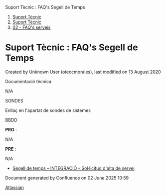 Suport Tècnic : FAQ's Segell de Temps  

1.  [Suport Tècnic](index.md)
2.  [Suport Tècnic](13893782.md)
3.  [02 - FAQ's serveis](26313393.md)

Suport Tècnic : FAQ's Segell de Temps
=====================================

Created by Unknown User (oteccmorales), last modified on 13 August 2020

Documentació tècnica

N/A

  

  

  

  

SONDES

Enllaç en l'apartat de sondes de sistemes

BBDD

**PRO** :

N/A

**PRE** :

N/A

  

*   [Segell de temps – INTEGRACIÓ – Sol·licitud d'alta de servei](26313190.md)

Document generated by Confluence on 02 June 2025 10:59

[Atlassian](http://www.atlassian.com/)